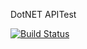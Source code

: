 DotNET APITest


[![Build Status](https://hailinz.visualstudio.com/CZAPITest/_apis/build/status/UCTestUC.APITest?branchName=main)](https://hailinz.visualstudio.com/CZAPITest/_build/latest?definitionId=15&branchName=main)
